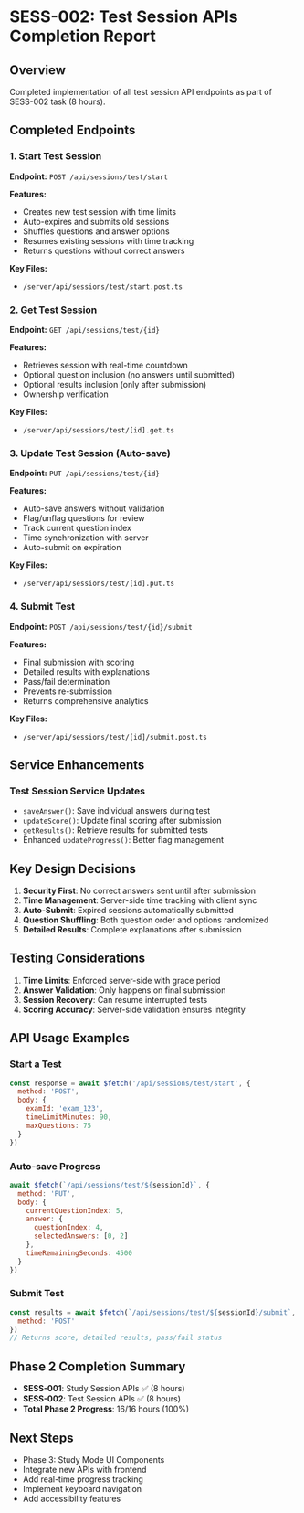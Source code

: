 # SESS-002: Test Session APIs Completion Report

## Overview

Completed implementation of all test session API endpoints as part of SESS-002 task (8 hours).

## Completed Endpoints

### 1. Start Test Session
**Endpoint:** `POST /api/sessions/test/start`

**Features:**
- Creates new test session with time limits
- Auto-expires and submits old sessions
- Shuffles questions and answer options
- Resumes existing sessions with time tracking
- Returns questions without correct answers

**Key Files:**
- `/server/api/sessions/test/start.post.ts`

### 2. Get Test Session
**Endpoint:** `GET /api/sessions/test/{id}`

**Features:**
- Retrieves session with real-time countdown
- Optional question inclusion (no answers until submitted)
- Optional results inclusion (only after submission)
- Ownership verification

**Key Files:**
- `/server/api/sessions/test/[id].get.ts`

### 3. Update Test Session (Auto-save)
**Endpoint:** `PUT /api/sessions/test/{id}`

**Features:**
- Auto-save answers without validation
- Flag/unflag questions for review
- Track current question index
- Time synchronization with server
- Auto-submit on expiration

**Key Files:**
- `/server/api/sessions/test/[id].put.ts`

### 4. Submit Test
**Endpoint:** `POST /api/sessions/test/{id}/submit`

**Features:**
- Final submission with scoring
- Detailed results with explanations
- Pass/fail determination
- Prevents re-submission
- Returns comprehensive analytics

**Key Files:**
- `/server/api/sessions/test/[id]/submit.post.ts`

## Service Enhancements

### Test Session Service Updates
- `saveAnswer()`: Save individual answers during test
- `updateScore()`: Update final scoring after submission
- `getResults()`: Retrieve results for submitted tests
- Enhanced `updateProgress()`: Better flag management

## Key Design Decisions

1. **Security First**: No correct answers sent until after submission
2. **Time Management**: Server-side time tracking with client sync
3. **Auto-Submit**: Expired sessions automatically submitted
4. **Question Shuffling**: Both question order and options randomized
5. **Detailed Results**: Complete explanations after submission

## Testing Considerations

1. **Time Limits**: Enforced server-side with grace period
2. **Answer Validation**: Only happens on final submission
3. **Session Recovery**: Can resume interrupted tests
4. **Scoring Accuracy**: Server-side validation ensures integrity

## API Usage Examples

### Start a Test
```javascript
const response = await $fetch('/api/sessions/test/start', {
  method: 'POST',
  body: {
    examId: 'exam_123',
    timeLimitMinutes: 90,
    maxQuestions: 75
  }
})
```

### Auto-save Progress
```javascript
await $fetch(`/api/sessions/test/${sessionId}`, {
  method: 'PUT',
  body: {
    currentQuestionIndex: 5,
    answer: {
      questionIndex: 4,
      selectedAnswers: [0, 2]
    },
    timeRemainingSeconds: 4500
  }
})
```

### Submit Test
```javascript
const results = await $fetch(`/api/sessions/test/${sessionId}/submit`, {
  method: 'POST'
})
// Returns score, detailed results, pass/fail status
```

## Phase 2 Completion Summary

- **SESS-001**: Study Session APIs ✅ (8 hours)
- **SESS-002**: Test Session APIs ✅ (8 hours)
- **Total Phase 2 Progress**: 16/16 hours (100%)

## Next Steps

- Phase 3: Study Mode UI Components
- Integrate new APIs with frontend
- Add real-time progress tracking
- Implement keyboard navigation
- Add accessibility features